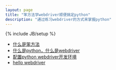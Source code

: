```yaml
---
layout: page
title: "笨方法学webdriver顺便搞定python"
description: "通过练习webdriver的方式来掌握python"
---
```

{% include JB/setup %}

* [什么是笨方法](python/2013/05/07/the-hard-way/)
* [什么是python，什么是webdriver](python/2013/05/07/the-get-started/)
* [配置python webdriver开发环境](python/2013/05/07/setup-env/)
* [hello webdriver](python/2013/05/08/hello-webdriver/)
